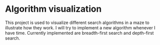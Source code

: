 # Algorithm visualization

This project is used to visualize different search algorithms in a maze to illustrate how they work.
I will try to implement a new algorithm whenever I have time.
Currently implemented are breadth-first search and depth-first search.
